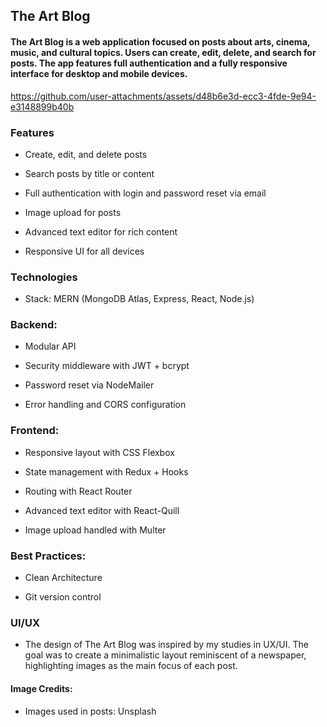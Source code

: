 ## The Art Blog  

#### The Art Blog  is a web application focused on posts about arts, cinema, music, and cultural topics. Users can create, edit, delete, and search for posts. The app features full authentication and a fully responsive interface for desktop and mobile devices.




https://github.com/user-attachments/assets/d48b6e3d-ecc3-4fde-9e94-e3148899b40b





### Features

- Create, edit, and delete posts

- Search posts by title or content

- Full authentication with login and password reset via email

- Image upload for posts

- Advanced text editor for rich content

- Responsive UI for all devices

### Technologies

- Stack: MERN (MongoDB Atlas, Express, React, Node.js)

### Backend:

- Modular API

- Security middleware with JWT + bcrypt

- Password reset via NodeMailer

- Error handling and CORS configuration

### Frontend:

- Responsive layout with CSS Flexbox

- State management with Redux + Hooks

- Routing with React Router

- Advanced text editor with React-Quill

- Image upload handled with Multer

### Best Practices:

- Clean Architecture

- Git version control

### UI/UX

- The design of The Art Blog  was inspired by my studies in UX/UI. The goal was to create a minimalistic layout reminiscent of a newspaper, highlighting images as the main focus of each post.


#### Image Credits: 

- Images used in posts: Unsplash
